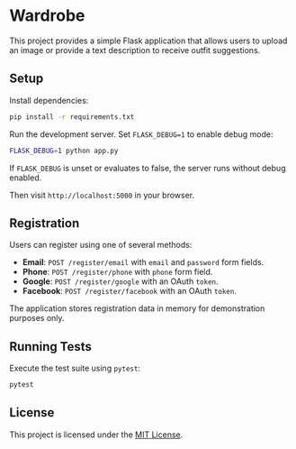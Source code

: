 # Wardrobe

This project provides a simple Flask application that allows users to upload an image or provide a text description to receive outfit suggestions.

## Setup

Install dependencies:

```bash
pip install -r requirements.txt
```

Run the development server. Set `FLASK_DEBUG=1` to enable debug mode:

```bash
FLASK_DEBUG=1 python app.py
```

If `FLASK_DEBUG` is unset or evaluates to false, the server runs without debug
enabled.

Then visit `http://localhost:5000` in your browser.

## Registration

Users can register using one of several methods:

- **Email**: `POST /register/email` with `email` and `password` form fields.
- **Phone**: `POST /register/phone` with `phone` form field.
- **Google**: `POST /register/google` with an OAuth `token`.
- **Facebook**: `POST /register/facebook` with an OAuth `token`.

The application stores registration data in memory for demonstration
purposes only.

## Running Tests

Execute the test suite using `pytest`:

```bash
pytest
```

## License

This project is licensed under the [MIT License](LICENSE).
